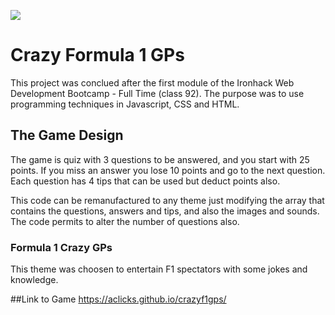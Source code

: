 ![](http://https://i.imgur.com/1QgrNNw.png)
# Crazy Formula 1 GPs

This project was conclued after the first module of the Ironhack Web Development Bootcamp - Full Time (class 92).
The purpose was to use programming techniques in Javascript, CSS and HTML.

## The Game Design

The game is quiz with 3 questions to be answered, and you start with 25 points.
If you miss an answer you lose 10 points and go to the next question.
Each question has 4 tips that can be used but deduct points also.

This code can be remanufactured to any theme just modifying the array that contains the questions, answers and tips, and also the images and sounds.
The code permits to alter the number of questions also.

### Formula 1 Crazy GPs

This theme was choosen to entertain F1 spectators with some jokes and knowledge.

##Link to Game
https://aclicks.github.io/crazyf1gps/
